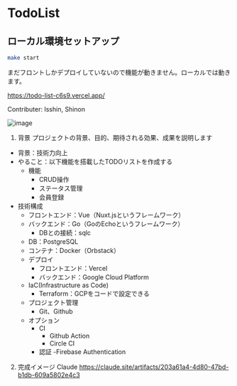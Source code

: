 # TodoList
## ローカル環境セットアップ
``` bash
make start
```

まだフロントしかデプロイしていないので機能が動きません。ローカルでは動きます。

https://todo-list-c6s9.vercel.app/


Contributer: Isshin, Shinon

![image](https://github.com/user-attachments/assets/9fc2bf3e-80aa-4f34-a1c6-add3ab0b9138)



1. 背景
プロジェクトの背景、目的、期待される効果、成果を説明します
- 背景：技術力向上
- やること：以下機能を搭載したTODOリストを作成する
  - 機能
    - CRUD操作
    - ステータス管理
    - 会員登録
- 技術構成
  - フロントエンド：Vue（Nuxt.jsというフレームワーク）
  - バックエンド：Go（GoのEchoというフレームワーク）
    - DBとの接続：sqlc
  - DB：PostgreSQL
  - コンテナ：Docker（Orbstack）
  - デプロイ
    - フロントエンド：Vercel
    - バックエンド：Google Cloud Platform
  - IaC(Infrastructure as Code)
    - Terraform：GCPをコードで設定できる
  - プロジェクト管理
    - Git、Github
  - オプション
    - CI
      - Github Action
      - Circle CI
    - 認証
      -Firebase Authentication

2. 完成イメージ
Claude
https://claude.site/artifacts/203a61a4-4d80-47bd-b1db-609a5802e4c3
